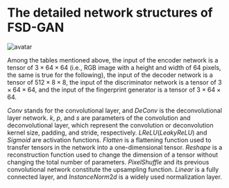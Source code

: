 # The detailed network structures of FSD-GAN

![avatar](https://github.com/PeterBishop0/FSD-GAN/edit/main/table.png)

Among the tables mentioned above, the input of the encoder network is a tensor of $3\times64\times64$ (i.e., RGB image with a height and width of 64 pixels, the same is true for the following), the input of the decoder network is a tensor of $512\times8\times8$, the input of the discriminator network is a tensor of $3\times64\times64$, and the input of the fingerprint generator is a tensor of $3\times64\times64$. 

$Conv$ stands for the convolutional layer, and $DeConv$ is the deconvolutional layer network. $k$, $p$, and $s$ are parameters of the convolution and deconvolutional layer, which represent the convolution or deconvolution kernel size, padding, and stride, respectively. $LReLU(LeakyReLU)$ and $Sigmoid$ are activation functions. $Flatten$ is a flattening function used to transfer tensors in the network into a one-dimensional tensor. $Reshape$ is a reconstruction function used to change the dimension of a tensor without changing the total number of parameters. $PixelShuffle$ and its previous convolutional network constitute the upsampling function. $Linear$ is a fully connected layer, and $InstanceNorm2d$ is a widely used normalization layer.

